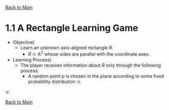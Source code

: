 [Back to Main](../../main.md)

# 1.1 A Rectangle Learning Game
- Objective)
  - Learn an unknown axis-aligned rectangle $`R`$.
    - $`R \subset \mathbb{R}^2`$ whose sides are parallel with the coordinate axes.
- Learning Process)
  - The player receives information about $`R`$ only through the following process:
    - A random point $`p`$ is chosen in the plane according to some fixed probability distribution $\mathcal{D}$.




$\mathcal{D}$.








[Back to Main](../../main.md)